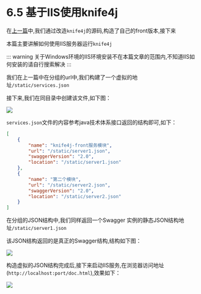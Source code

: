 # 6.5 基于IIS使用knife4j

在[上一篇](knife4j-front-source-modified.md)中,我们通过改造`knife4j`的源码,构造了自己的front版本,接下来

本篇主要讲解如何使用IIS服务器运行`knife4j`

::: warning
关于Windows环境的IIS环境安装不在本篇文章的范围内,不知道IIS如何安装的请自行搜索解决
:::

我们在上一篇中在分组的url中,我们构建了一个虚拟的地址`/static/services.json`

接下来,我们在同目录中创建该文件,如下图：

![](/knife4j/images/knife4j/knife4j-front-group.png)

`services.json`文件的内容参考java技术体系接口返回的结构即可,如下：
```json
[
    {
        "name": "knife4j-front服务模块",
        "url": "/static/server1.json",
        "swaggerVersion": "2.0",
        "location": "/static/server1.json"
    },
    {
        "name": "第二个模块",
        "url": "/static/server2.json",
        "swaggerVersion": "2.0",
        "location": "/static/server2.json"
    }
]
```

在分组的JSON结构中,我们同样返回一个Swagger 实例的静态JSON结构地址`/static/server1.json`

该JSON结构返回的是真正的Swagger结构,结构如下图：

![](/knife4j/images/knife4j/knife4j-front-instance.png)

构造虚拟的JSON结构完成后,接下来启动IIS服务,在浏览器访问地址(`http://localhost:port/doc.html`),效果如下：

![](/knife4j/images/knife4j/knife4j-front-efffect.png)





 
 
 